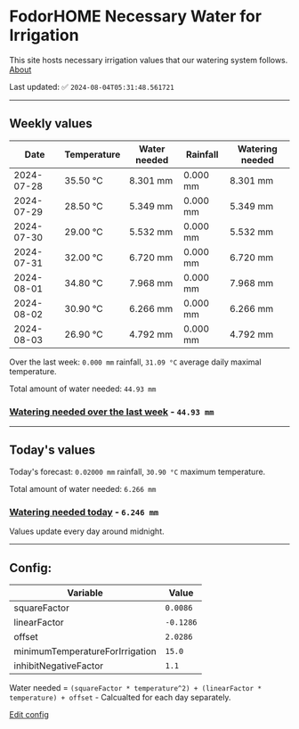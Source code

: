 # FodorHOME Necessary Water for Irrigation

This site hosts necessary irrigation values that our watering system follows. [About](https://github.com/redyau/irrigation)

Last updated: ✅ `2024-08-04T05:31:48.561721`

---

## Weekly values

| Date | Temperature | Water needed | Rainfall | Watering needed |
|-----|-----|-----|-----|-----|
| 2024-07-28 | 35.50 °C | 8.301 mm | 0.000 mm | 8.301 mm |
| 2024-07-29 | 28.50 °C | 5.349 mm | 0.000 mm | 5.349 mm |
| 2024-07-30 | 29.00 °C | 5.532 mm | 0.000 mm | 5.532 mm |
| 2024-07-31 | 32.00 °C | 6.720 mm | 0.000 mm | 6.720 mm |
| 2024-08-01 | 34.80 °C | 7.968 mm | 0.000 mm | 7.968 mm |
| 2024-08-02 | 30.90 °C | 6.266 mm | 0.000 mm | 6.266 mm |
| 2024-08-03 | 26.90 °C | 4.792 mm | 0.000 mm | 4.792 mm |


Over the last week: `0.000 mm` rainfall, `31.09 °C` average daily maximal temperature.

Total amount of water needed: `44.93 mm`

### [Watering needed over the last week](lastweek.txt) - `44.93 mm`

---

## Today's values

Today's forecast: `0.02000 mm` rainfall, `30.90 °C` maximum temperature.

Total amount of water needed: `6.266 mm`

### [Watering needed today](today.txt) - `6.246 mm`

Values update every day around midnight.

---

## Config:

| Variable | Value |
|-----|-----|
| squareFactor | `0.0086` |
| linearFactor | `-0.1286` |
| offset | `2.0286` |
| minimumTemperatureForIrrigation | `15.0` |
| inhibitNegativeFactor | `1.1` |

Water needed = `(squareFactor * temperature^2) + (linearFactor * temperature) + offset` - Calcualted for each day separately.

[Edit config](https://github.com/RedyAu/irrigation/edit/main/config.json)
